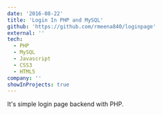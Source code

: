 ```yaml
---
date: '2016-08-22'
title: 'Login In PHP and MySQL'
github: 'https://github.com/rmeena840/loginpage'
external: ''
tech:
  - PHP
  - MySQL
  - Javascript
  - CSS3
  - HTML5
company: ''
showInProjects: true
---
```


It's simple login page backend with PHP.
